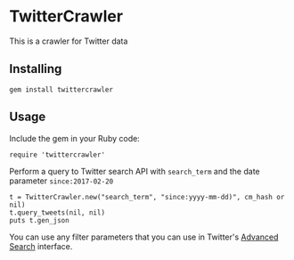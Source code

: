 TwitterCrawler
==============

This is a crawler for Twitter data

## Installing

```
gem install twittercrawler
```

## Usage

Include the gem in your Ruby code:

```
require 'twittercrawler'
```

Perform a query to Twitter search API with `search_term` and the date parameter 
`since:2017-02-20`

```
t = TwitterCrawler.new("search_term", "since:yyyy-mm-dd)", cm_hash or nil)
t.query_tweets(nil, nil)
puts t.gen_json
```

You can use any filter parameters that you can use in Twitter's [Advanced
Search](https://twitter.com/search-advanced) interface.
